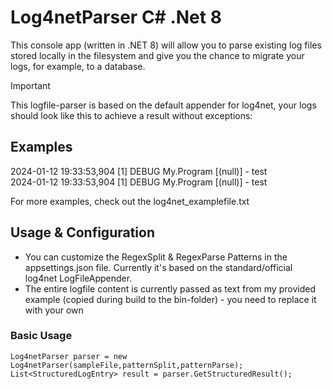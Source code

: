 # Log4netParser C# .Net 8
This console app (written in .NET 8) will allow you to parse existing log files stored locally in the filesystem and give you the chance to migrate your logs, for example, to a database.  
> [!IMPORTANT]
> This logfile-parser is based on the default appender for log4net, your logs should look like this to achieve a result without exceptions:
## Examples
2024-01-12 19:33:53,904 [1] DEBUG My.Program [(null)] - test  
2024-01-12 19:33:53,904 [1] DEBUG My.Program [(null)] - test  
  
For more examples, check out the log4net_examplefile.txt  
## Usage & Configuration
* You can customize the RegexSplit & RegexParse Patterns in the appsettings.json file. Currently it's based on the standard/official log4net LogFileAppender.  
* The entire logfile content is currently passed as text from my provided example (copied during build to the bin-folder) - you need to replace it with your own
### Basic Usage
```Log4netParser parser = new Log4netParser(sampleFile,patternSplit,patternParse);```   
```List<StructuredLogEntry> result = parser.GetStructuredResult();```
